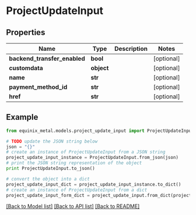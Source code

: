 # ProjectUpdateInput


## Properties
Name | Type | Description | Notes
------------ | ------------- | ------------- | -------------
**backend_transfer_enabled** | **bool** |  | [optional] 
**customdata** | **object** |  | [optional] 
**name** | **str** |  | [optional] 
**payment_method_id** | **str** |  | [optional] 
**href** | **str** |  | [optional] 

## Example

```python
from equinix_metal.models.project_update_input import ProjectUpdateInput

# TODO update the JSON string below
json = "{}"
# create an instance of ProjectUpdateInput from a JSON string
project_update_input_instance = ProjectUpdateInput.from_json(json)
# print the JSON string representation of the object
print ProjectUpdateInput.to_json()

# convert the object into a dict
project_update_input_dict = project_update_input_instance.to_dict()
# create an instance of ProjectUpdateInput from a dict
project_update_input_form_dict = project_update_input.from_dict(project_update_input_dict)
```
[[Back to Model list]](../README.md#documentation-for-models) [[Back to API list]](../README.md#documentation-for-api-endpoints) [[Back to README]](../README.md)


